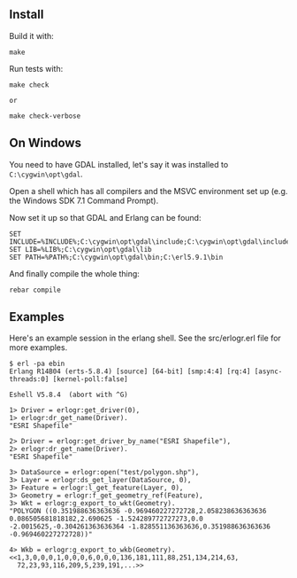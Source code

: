 Install
-------

Build it with:

    make

Run tests with:

    make check
    
    or

    make check-verbose

On Windows
----------

You need to have GDAL installed, let's say it was installed to `C:\cygwin\opt\gdal`.

Open a shell which has all compilers and the MSVC environment set up (e.g. the Windows SDK 7.1 Command Prompt).

Now set it up so that GDAL and Erlang can be found:

    SET INCLUDE=%INCLUDE%;C:\cygwin\opt\gdal\include;C:\cygwin\opt\gdal\include\gdal
    SET LIB=%LIB%;C:\cygwin\opt\gdal\lib
    SET PATH=%PATH%;C:\cygwin\opt\gdal\bin;C:\erl5.9.1\bin

And finally compile the whole thing:

    rebar compile


Examples
--------

Here's an example session in the erlang shell. See the src/erlogr.erl file for
more examples.

    $ erl -pa ebin
    Erlang R14B04 (erts-5.8.4) [source] [64-bit] [smp:4:4] [rq:4] [async-threads:0] [kernel-poll:false]

    Eshell V5.8.4  (abort with ^G)

    1> Driver = erlogr:get_driver(0),
    1> erlogr:dr_get_name(Driver).
    "ESRI Shapefile"

    2> Driver = erlogr:get_driver_by_name("ESRI Shapefile"),
    2> erlogr:dr_get_name(Driver).
    "ESRI Shapefile"

    3> DataSource = erlogr:open("test/polygon.shp"),
    3> Layer = erlogr:ds_get_layer(DataSource, 0),
    3> Feature = erlogr:l_get_feature(Layer, 0),
    3> Geometry = erlogr:f_get_geometry_ref(Feature),
    3> Wkt = erlogr:g_export_to_wkt(Geometry).
    "POLYGON ((0.351988636363636 -0.969460227272728,2.058238636363636 0.086505681818182,2.690625 -1.524289772727273,0.0 -2.0015625,-0.304261363636364 -1.828551136363636,0.351988636363636 -0.969460227272728))" 

    4> Wkb = erlogr:g_export_to_wkb(Geometry).
    <<1,3,0,0,0,1,0,0,0,6,0,0,0,136,181,111,88,251,134,214,63,
      72,23,93,116,209,5,239,191,...>>

